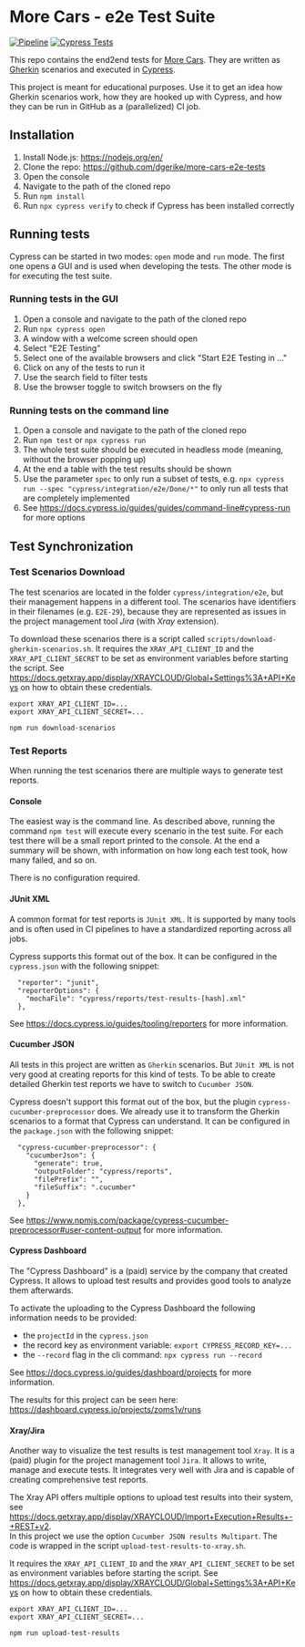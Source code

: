 # More Cars - e2e Test Suite
[![Pipeline](https://github.com/dgerike/more-cars-e2e-tests/actions/workflows/pipeline.yaml/badge.svg?branch=main)](https://github.com/dgerike/more-cars-e2e-tests/actions/workflows/pipeline.yaml)
[![Cypress Tests](https://img.shields.io/endpoint?url=https://cloud.cypress.io/badge/simple/zoms1v/main&style=flat&logo=cypress)](https://cloud.cypress.io/projects/zoms1v/runs)

This repo contains the end2end tests for [More Cars](https://more-cars.net). 
They are written as [Gherkin](https://cucumber.io/docs/gherkin/reference/) scenarios 
and executed in [Cypress](https://www.cypress.io/).

This project is meant for educational purposes.
Use it to get an idea how Gherkin scenarios work, 
how they are hooked up with Cypress, 
and how they can be run in GitHub as a (parallelized) CI job.  

## Installation
1. Install Node.js: https://nodejs.org/en/
2. Clone the repo: https://github.com/dgerike/more-cars-e2e-tests 
3. Open the console
4. Navigate to the path of the cloned repo
5. Run `npm install`
6. Run `npx cypress verify` to check if Cypress has been installed correctly

## Running tests
Cypress can be started in two modes: `open` mode and `run` mode. 
The first one opens a GUI and is used when developing the tests.
The other mode is for executing the test suite.

### Running tests in the GUI
1. Open a console and navigate to the path of the cloned repo
2. Run `npx cypress open`
3. A window with a welcome screen should open 
4. Select "E2E Testing"
5. Select one of the available browsers and click "Start E2E Testing in ..."
6. Click on any of the tests to run it
7. Use the search field to filter tests
8. Use the browser toggle to switch browsers on the fly

### Running tests on the command line
1. Open a console and navigate to the path of the cloned repo
2. Run `npm test` or `npx cypress run`
3. The whole test suite should be executed in headless mode (meaning, without the browser popping up)
4. At the end a table with the test results should be shown
5. Use the parameter `spec` to only run a subset of tests, e.g. `npx cypress run --spec "cypress/integration/e2e/Done/*"` to only run all tests that are completely implemented
6. See https://docs.cypress.io/guides/guides/command-line#cypress-run for more options

## Test Synchronization

### Test Scenarios Download

The test scenarios are located in the folder `cypress/integration/e2e`, 
but their management happens in a different tool.
The scenarios have identifiers in their filenames (e.g. `E2E-29`), 
because they are represented as issues in the project management tool _Jira_ (with _Xray_ extension).

To download these scenarios there is a script called `scripts/download-gherkin-scenarios.sh`.
It requires the `XRAY_API_CLIENT_ID` and the `XRAY_API_CLIENT_SECRET` to be set as environment variables before starting the script.
See https://docs.getxray.app/display/XRAYCLOUD/Global+Settings%3A+API+Keys on how to obtain these credentials.
```
export XRAY_API_CLIENT_ID=...
export XRAY_API_CLIENT_SECRET=...

npm run download-scenarios
```

### Test Reports

When running the test scenarios there are multiple ways to generate test reports.

#### Console

The easiest way is the command line. 
As described above, running the command `npm test` will execute every scenario in the test suite.
For each test there will be a small report printed to the console. 
At the end a summary will be shown, with information on how long each test took, how many failed, and so on.

There is no configuration required.

#### JUnit XML

A common format for test reports is `JUnit XML`. 
It is supported by many tools and is often used in CI pipelines to have a standardized reporting across all jobs.

Cypress supports this format out of the box.
It can be configured in the `cypress.json` with the following snippet:
```
  "reporter": "junit",
  "reporterOptions": {
    "mochaFile": "cypress/reports/test-results-[hash].xml"
  },
```

See https://docs.cypress.io/guides/tooling/reporters for more information.

#### Cucumber JSON

All tests in this project are written as `Gherkin` scenarios.
But `JUnit XML` is not very good at creating reports for this kind of tests.
To be able to create detailed Gherkin test reports we have to switch to `Cucumber JSON`. 

Cypress doesn't support this format out of the box, but the plugin `cypress-cucumber-preprocessor` does.
We already use it to transform the Gherkin scenarios to a format that Cypress can understand.
It can be configured in the `package.json` with the following snippet:
```
  "cypress-cucumber-preprocessor": {
    "cucumberJson": {
      "generate": true,
      "outputFolder": "cypress/reports",
      "filePrefix": "",
      "fileSuffix": ".cucumber"
    }
  },
```

See https://www.npmjs.com/package/cypress-cucumber-preprocessor#user-content-output for more information.

#### Cypress Dashboard

The "Cypress Dashboard" is a (paid) service by the company that created Cypress.
It allows to upload test results and provides good tools to analyze them afterwards. 

To activate the uploading to the Cypress Dashboard the following information needs to be provided:
* the `projectId` in the `cypress.json`
* the record key as environment variable: `export CYPRESS_RECORD_KEY=...`
* the `--record` flag in the cli command: `npx cypress run --record`

See https://docs.cypress.io/guides/dashboard/projects for more information.

The results for this project can be seen here: https://dashboard.cypress.io/projects/zoms1v/runs

#### Xray/Jira

Another way to visualize the test results is test management tool `Xray`.
It is a (paid) plugin for the project management tool `Jira`.
It allows to write, manage and execute tests.
It integrates very well with Jira and is capable of creating comprehensive test reports.

The Xray API offers multiple options to upload test results into their system, see https://docs.getxray.app/display/XRAYCLOUD/Import+Execution+Results+-+REST+v2.  
In this project we use the option `Cucumber JSON results Multipart`.
The code is wrapped in the script `upload-test-results-to-xray.sh`.

It requires the `XRAY_API_CLIENT_ID` and the `XRAY_API_CLIENT_SECRET` to be set as environment variables before starting the script.
See https://docs.getxray.app/display/XRAYCLOUD/Global+Settings%3A+API+Keys on how to obtain these credentials.
```
export XRAY_API_CLIENT_ID=...
export XRAY_API_CLIENT_SECRET=...

npm run upload-test-results
```
